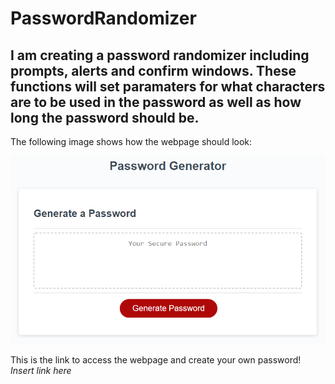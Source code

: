 # PasswordRandomizer

## I am creating a password randomizer including prompts, alerts and confirm windows. These functions will set paramaters for what characters are to be used in the password as well as how long the password should be.

The following image shows how the webpage should look:

![This is a still iamge of the password generator displaying a red 'generate password' button](./Assets/03-javascript-homework-demo.png)

This is the link to access the webpage and create your own password!
_Insert link here_
